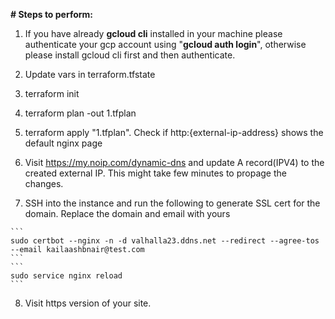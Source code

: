 **# Steps to perform:**

1. If you have already **gcloud cli** installed in your machine please authenticate your gcp account using "**gcloud auth login**", otherwise please install gcloud cli first and then authenticate.

2. Update vars in terraform.tfstate

3. terraform init

4. terraform plan -out 1.tfplan

5. terraform apply "1.tfplan". Check if http:{external-ip-address} shows the default nginx page

6. Visit https://my.noip.com/dynamic-dns and update A record(IPV4) to the created external IP. This might take few minutes to propage the changes. 

7. SSH into the instance and run the following to generate SSL cert for the domain. Replace the domain and email with yours

````
```
sudo certbot --nginx -n -d valhalla23.ddns.net --redirect --agree-tos --email kailaashbnair@test.com
```
```
sudo service nginx reload
```
````

8. Visit https version of your site. 
